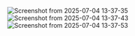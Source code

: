 ![Screenshot from 2025-07-04 13-37-35](https://github.com/user-attachments/assets/36412399-d027-4201-8faf-af8a329fa64c)
![Screenshot from 2025-07-04 13-37-43](https://github.com/user-attachments/assets/f1c0f82a-8c27-45c4-9023-e2bbf31db4b7)
![Screenshot from 2025-07-04 13-37-53](https://github.com/user-attachments/assets/c5dd229d-b390-4260-a08b-391a00c0fa22)

